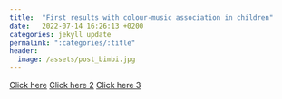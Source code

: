 ```yaml
---
title:  "First results with colour-music association in children"
date:   2022-07-14 16:26:13 +0200
categories: jekyll update
permalink: ":categories/:title"
header:
  image: /assets/post_bimbi.jpg
---
```

[Click here](/p5/ColorPickerArmonico/)
[Click here 2](/p5/ColorPickerArmonico/index.html)
[Click here 3](/p5/)
